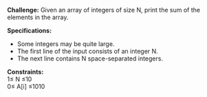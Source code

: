 **Challenge:** Given an array of integers of size N, print the sum of the elements in the array.

**Specifications:**
 - Some integers may be quite large.
 - The first line of the input consists of an integer N.
 - The next line contains N space-separated integers.

**Constraints:**  
1≤ N ≤10   
0≤ A[i] ≤1010
